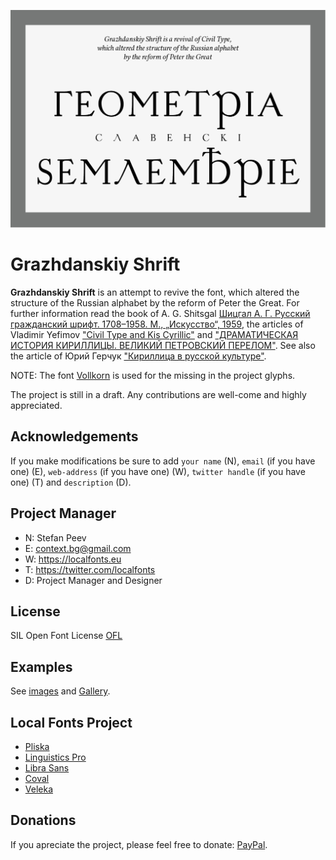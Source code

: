 ![Sample Image](/images/GrazhdanskiyShrift_01.jpg)

# Grazhdanskiy Shrift
**Grazhdanskiy Shrift** is an attempt to revive the font, which altered the structure of the Russian alphabet by the reform of Peter the Great.
For further information read the book of A. G. Shitsgal [Шицгал А. Г. Русский гражданский шрифт. 1708–1958. M., „Искусство“, 1959](https://bibliotekus.artlebedev.ru/books/russkiy-grazhdanskiy-shrift/), the articles of Vladimir Yefimov ["Civil Type and Kis Cyrillic"](https://typejournal.ru/en/articles/Civil-Type) and ["ДРАМАТИЧЕСКАЯ ИСТОРИЯ КИРИЛЛИЦЫ. ВЕЛИКИЙ ПЕТРОВСКИЙ ПЕРЕЛОМ"](https://www.paratype.ru/e-zine/issue04/peter1/peter1a.htm). See also the article of Юрий Герчук ["Кириллица в русской культуре"](https://typejournal.ru/articles/Cyrillic-in-Russian-Culture?fbclid=IwAR2JiNwfSVeK3t-v5gFIN8ZWnyav6P3E1xdYaS9IoK5lYxcr2X3t8Vxcfao).

NOTE: The font [Vollkorn](https://github.com/FAlthausen/Vollkorn-Typeface) is used for the missing in the project glyphs.

The project is still in a draft. Any contributions are well-come and highly appreciated.

Acknowledgements
----------------

If you make modifications be sure to add <code>your name</code> (N), <code>email</code> (if you have one) (E), <code>web-address</code> (if you have one) (W), <code>twitter handle</code> (if you have one) (T) and <code>description</code> (D).

Project Manager
---------------

+ N: Stefan Peev
+ E: context.bg@gmail.com
+ W: https://localfonts.eu
+ T: https://twitter.com/localfonts
+ D: Project Manager and Designer

License
-------

SIL Open Font License [OFL](documentation/OFL.txt)

Examples
--------
See [images](/images/) and [Gallery](/images/Gallery.md).

Local Fonts Project
-------------------

+ [Pliska](https://github.com/StefanPeev/Pliska)
+ [Linguistics Pro](https://github.com/StefanPeev/Linguistics-Pro)
+ [Libra Sans](https://github.com/StefanPeev/Libra-Sans)
+ [Coval](https://github.com/StefanPeev/coval)
+ [Veleka](https://github.com/StefanPeev/Veleka)

Donations
---------

If you apreciate the project, please feel free to donate: [PayPal](https://www.paypal.me/localfonts).
